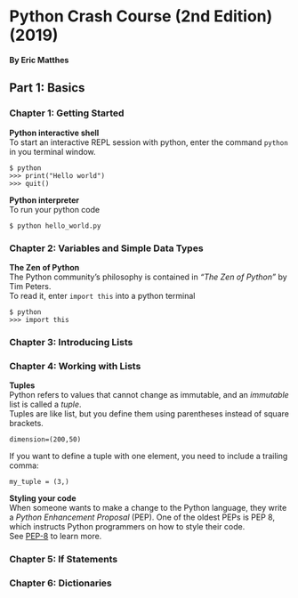 # Python Crash Course (2nd Edition) (2019)
__By Eric Matthes__  

## Part 1: Basics
### Chapter 1: Getting Started  
__Python interactive shell__  
To start an interactive REPL session with python, enter the command `python` in you terminal window.
```
$ python
>>> print("Hello world")
>>> quit()
```

__Python interpreter__  
To run your python code
```
$ python hello_world.py
```

### Chapter 2: Variables and Simple Data Types
__The Zen of Python__  
The Python community’s philosophy is contained in _“The Zen of Python”_ by Tim Peters.  
To read it, enter `import this` into a python terminal
```
$ python
>>> import this
```

### Chapter 3: Introducing Lists

### Chapter 4: Working with Lists
__Tuples__    
Python refers to values that cannot change as immutable, and an _immutable_ list is called a _tuple_.  
Tuples are like list, but you define them using parentheses instead of square brackets.
```
dimension=(200,50)
```
If you want to define a tuple with one element, you need to include a trailing comma:
```
my_tuple = (3,)
```

__Styling your code__  
When someone wants to make a change to the Python language, they write
a _Python Enhancement Proposal_ (PEP). One of the oldest PEPs is PEP 8, which instructs Python programmers on how to style their code.  
See [PEP-8](https://peps.python.org/pep-0008/) to learn more.  

### Chapter 5: If Statements  

### Chapter 6: Dictionaries  
